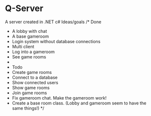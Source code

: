 # Q-Server
A server created in .NET c#
Ideas/goals
/* Done
 * A lobby with chat
 * A base gameroom
 * Login system without database connections
 * Multi client
 * Log into a gameroom
 * See game rooms
 * 
 * Todo
 * Create game rooms
 * Connect to a database
 * Show connected users
 * Show game rooms
 * Join game rooms
 * Fix gameroom chat. Make the gameroom work!
 * Create a base room class. (Lobby and gameroom seem to have the same things!)
 */
